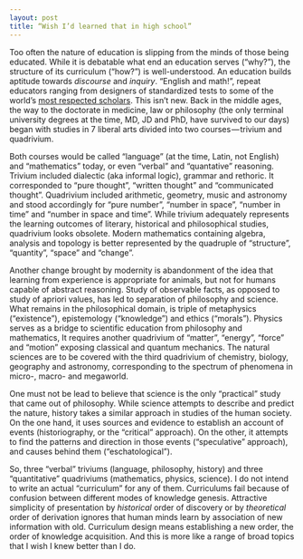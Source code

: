 ```yaml
---
layout: post
title: “Wish I’d learned that in high school”
---
```


Too often the nature of education is slipping from the minds of those being
educated. While it is debatable what end an education serves (“why?”), the
structure of its curriculum (“how?”) is well-understood. An education builds
aptitude towards *discourse* and *inquiry*. “English and math!”, repeat
educators ranging from designers of standardized tests to some of the world’s
[most respected scholars](https://github.com/kragen/knuth-interview-2006). This
isn’t new. Back in the middle ages, the way to the doctorate in medicine, law or
philosophy (the only terminal university degrees at the time, MD, JD and PhD,
have survived to our days) began with studies in 7 liberal arts divided into two
courses — trivium and quadrivium.

Both courses would be called “language” (at the time, Latin, not English) and
“mathematics” today, or even “verbal” and “quantative” reasoning. Trivium
included dialectic (aka informal logic), grammar and rethoric. It corresponded
to “pure thought”, “written thought” and “communicated thought”. Quadrivium
included arithmetic, geometry, music and astronomy and stood accordingly for
“pure number”, “number in space”, “number in time” and “number in space and
time”. While trivium adequately represents the learning outcomes of literary,
historical and philosophical studies, quadrivium looks obsolete. Modern
mathematics containing algebra, analysis and topology is better represented by
the quadruple of “structure”, “quantity”, “space” and “change”.

Another change brought by modernity is abandonment of the idea that learning
from experience is appropriate for animals, but not for humans capable of
abstract reasoning. Study of observable facts, as opposed to study of apriori
values, has led to separation of philosophy and science. What remains in the
philosophical domain, is triple of metaphysics (“existence”), epistemology
(“knowledge”) and ethics (“morals”). Physics serves as a bridge to scientific
education from philosophy and mathematics, It requires another quadrivium of
“matter”, “energy”, “force” and “motion” exposing classical and quantum
mechanics. The natural sciences are to be covered with the third quadrivium of
chemistry, biology, geography and astronomy, corresponding to the spectrum of
phenomena in micro-, macro- and megaworld.

One must not be lead to believe that science is the only “practical” study that
came out of philosophy. While science attempts to describe and predict the
nature, history takes a similar approach in studies of the human society. On the
one hand, it uses sources and evidence to establish an account of events
(historiography, or the “critical” approach). On the other, it attempts to find
the patterns and direction in those events (“speculative” approach), and causes
behind them (“eschatological”).

So, three “verbal” triviums (language, philosophy, history) and three
“quantitative” quadriviums (mathematics, physics, science). I do not intend to
write an actual “curriculum” for any of them. Curriculums fail because of
confusion between different modes of knowledge genesis. Attractive simplicity of
presentation by *historical* order of discovery or by *theoretical* order of
derivation ignores that human minds learn by association of new information with
old. Curriculum design means establishing a new order, the order of knowledge
acquisition. And this is more like a range of broad topics that I wish I knew
better than I do.
